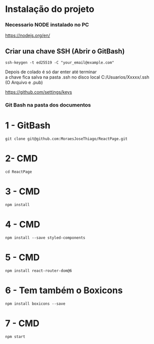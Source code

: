 # Instalação do projeto

###  Necessario NODE instalado no PC

https://nodejs.org/en/

## Criar una chave SSH (Abrir o GitBash)

```ssh-keygen -t ed25519 -C "your_email@example.com"```

Depois de colado é só dar enter até terminar <br>
a chave fica salva na pasta .ssh no disco local C:/Usuarios/Xxxxx/.ssh <br>
(O Arquivo e .pub)

https://github.com/settings/keys

###  Git Bash na pasta dos documentos

# 1 - GitBash

``` git clone git@github.com:MoraesJoseThiago/ReactPage.git ```

# 2- CMD

``` cd ReactPage ```

# 3 - CMD

``` npm install ```

# 4 - CMD

``` npm install --save styled-components ```

# 5 - CMD
``` npm install react-router-dom@6 ```

# 6 - Tem também o Boxicons

``` npm install boxicons --save ```

# 7 - CMD
``` npm start ```
